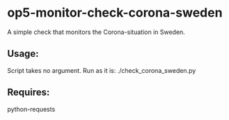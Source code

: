 # op5-monitor-check-corona-sweden

A simple check that monitors the Corona-situation in Sweden.

## Usage: 
Script takes no argument. Run as it is: ./check_corona_sweden.py

## Requires: 
python-requests
